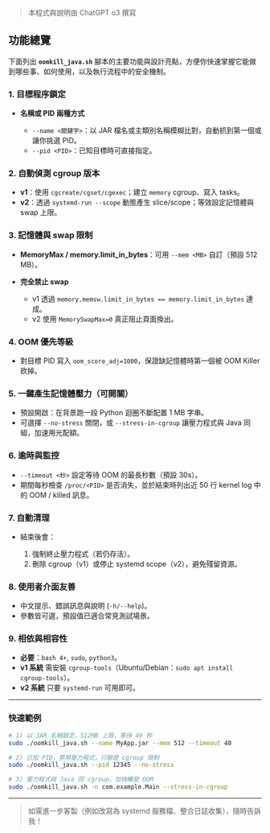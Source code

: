 > 本程式與說明由 ChatGPT o3 撰寫

## 功能總覽

下面列出 **`oomkill_java.sh`** 腳本的主要功能與設計亮點，方便你快速掌握它能做到哪些事、如何使用，以及執行流程中的安全機制。

### 1. 目標程序鎖定

* **名稱或 PID 兩種方式**

  * `--name <關鍵字>`：以 JAR 檔名或主類別名稱模糊比對，自動抓到第一個或讓你挑選 PID。
  * `--pid <PID>`：已知目標時可直接指定。

### 2. 自動偵測 cgroup 版本

* **v1**：使用 `cgcreate/cgset/cgexec`；建立 `memory` cgroup、寫入 tasks。
* **v2**：透過 `systemd-run --scope` 動態產生 slice/scope；等效設定記憶體與 swap 上限。

### 3. 記憶體與 swap 限制

* **MemoryMax / memory.limit\_in\_bytes**：可用 `--mem <MB>` 自訂（預設 512 MB）。
* **完全禁止 swap**

  * v1 透過 `memory.memsw.limit_in_bytes == memory.limit_in_bytes` 達成。
  * v2 使用 `MemorySwapMax=0` 真正阻止頁面換出。

### 4. OOM 優先等級

* 對目標 PID 寫入 `oom_score_adj=1000`，保證缺記憶體時第一個被 OOM Killer 砍掉。

### 5. 一鍵產生記憶體壓力（可開關）

* 預設開啟：在背景跑一段 Python 迴圈不斷配置 1 MB 字串。
* 可選擇 `--no-stress` 關閉，或 `--stress-in-cgroup` 讓壓力程式與 Java 同組，加速用光配額。

### 6. 逾時與監控

* `--timeout <秒>` 設定等待 OOM 的最長秒數（預設 30s）。
* 期間每秒檢查 `/proc/<PID>` 是否消失，並於結束時列出近 50 行 kernel log 中的 OOM / killed 訊息。

### 7. 自動清理

* 結束後會：

  1. 強制終止壓力程式（若仍存活）。
  2. 刪除 cgroup（v1）或停止 systemd scope（v2），避免殘留資源。

### 8. 使用者介面友善

* 中文提示、錯誤訊息與說明 (`-h/--help`)。
* 參數皆可選，預設值已適合常見測試場景。

### 9. 相依與相容性

* **必要**：`bash 4+`, `sudo`, `python3`。
* **v1 系統** 需安裝 `cgroup-tools`（Ubuntu/Debian：`sudo apt install cgroup-tools`）。
* **v2 系統** 只要 `systemd-run` 可用即可。

---

### 快速範例

```bash
# 1) 以 JAR 名稱鎖定，512MB 上限，等待 40 秒
sudo ./oomkill_java.sh --name MyApp.jar --mem 512 --timeout 40

# 2) 已知 PID，禁用壓力程式，只驗證 cgroup 限制
sudo ./oomkill_java.sh --pid 12345 --no-stress

# 3) 壓力程式與 Java 同 cgroup，加快觸發 OOM
sudo ./oomkill_java.sh -n com.example.Main --stress-in-cgroup
```

---

> 如需進一步客製（例如改寫為 systemd 服務檔、整合日誌收集），隨時告訴我！
